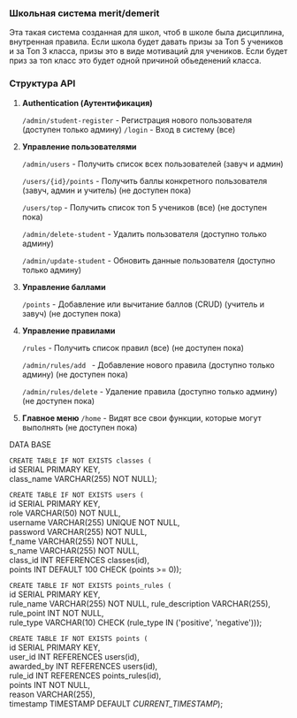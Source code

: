 ### Школьная система merit/demerit

Эта такая система созданная для школ, чтоб в школе была дисциплина, внутренная правила. Если школа будет давать призы за Топ 5 учеников и за Топ 3 класса, призы это в виде мотиваций для учеников. Если будет приз за топ класс это будет одной причиной обьеденений класса. 

### **Структура API**

1. **Authentication (Аутентификация)**
    
    `/admin/student-register` - Регистрация нового пользователя (доступен только админу)
    `/login` - Вход в систему (все)

1. **Управление пользователями**
    
    `/admin/users` - Получить список всех пользователей (завуч и админ)
    
    `/users/{id}/points` - Получить баллы конкретного пользователя (завуч, админ и учитель) (не доступен пока)
    
    `/users/top` - Получить список топ 5 учеников (все)  (не доступен пока)
    
    `/admin/delete-student` - Удалить пользователя (доступно только админу)
    
    `/admin/update-student` - Обновить данные пользователя (доступно только админу)
    
2. **Управление баллами**
    
    `/points` - Добавление или вычитание баллов (CRUD) (учитель и завуч) (не доступен пока)
    
3. **Управление правилами**
    
    `/rules` - Получить список правил (все) (не доступен пока)
    
    `/admin/rules/add ` - Добавление нового правила (доступно только админу) (не доступен пока)
    
    `/admin/rules/delete` - Удаление правила (доступно только админу) (не доступен пока)
    
4. **Главное меню**
       `/home` - Видят все свои функции, которые могут выполнять (не доступен пока)
   
DATA BASE

`CREATE TABLE IF NOT EXISTS classes (`                                       
id SERIAL PRIMARY KEY,                                       
class_name VARCHAR(255) NOT NULL);

`CREATE TABLE IF NOT EXISTS users (`                                     
id SERIAL PRIMARY KEY,                                     
role VARCHAR(50) NOT NULL,                                     
username VARCHAR(255) UNIQUE NOT NULL,                                     
password VARCHAR(255) NOT NULL,                                     
f_name VARCHAR(255) NOT NULL,                                     
s_name VARCHAR(255) NOT NULL,                                     
class_id INT REFERENCES classes(id),                                     
points INT DEFAULT 100 CHECK (points >= 0));

`CREATE TABLE IF NOT EXISTS points_rules (`                                           
id SERIAL PRIMARY KEY,                                            
rule_name VARCHAR(255) NOT NULL,
rule_description VARCHAR(255),                                            
rule_point INT NOT NULL,                                            
rule_type VARCHAR(10) CHECK (rule_type IN ('positive', 'negative')));

`CREATE TABLE IF NOT EXISTS points (`                                       
id SERIAL PRIMARY KEY,                                      
user_id INT REFERENCES users(id),                                      
awarded_by INT REFERENCES users(id),                                      
rule_id INT REFERENCES points_rules(id),                                      
points INT NOT NULL,                                      
reason VARCHAR(255),                                      
timestamp TIMESTAMP DEFAULT *CURRENT_TIMESTAMP*);
